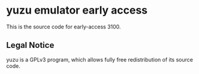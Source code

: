 yuzu emulator early access
=============

This is the source code for early-access 3100.

## Legal Notice

yuzu is a GPLv3 program, which allows fully free redistribution of its source code.